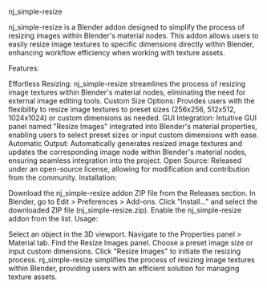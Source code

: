 nj_simple-resize

nj_simple-resize is a Blender addon designed to simplify the process of resizing images within Blender's material nodes. This addon allows users to easily resize image textures to specific dimensions directly within Blender, enhancing workflow efficiency when working with texture assets.

Features:

Effortless Resizing: nj_simple-resize streamlines the process of resizing image textures within Blender's material nodes, eliminating the need for external image editing tools.
Custom Size Options: Provides users with the flexibility to resize image textures to preset sizes (256x256, 512x512, 1024x1024) or custom dimensions as needed.
GUI Integration: Intuitive GUI panel named "Resize Images" integrated into Blender's material properties, enabling users to select preset sizes or input custom dimensions with ease.
Automatic Output: Automatically generates resized image textures and updates the corresponding image node within Blender's material nodes, ensuring seamless integration into the project.
Open Source: Released under an open-source license, allowing for modification and contribution from the community.
Installation:

Download the nj_simple-resize addon ZIP file from the Releases section.
In Blender, go to Edit > Preferences > Add-ons.
Click "Install..." and select the downloaded ZIP file (nj_simple-resize.zip).
Enable the nj_simple-resize addon from the list.
Usage:

Select an object in the 3D viewport.
Navigate to the Properties panel > Material tab.
Find the Resize Images panel.
Choose a preset image size or input custom dimensions.
Click "Resize Images" to initiate the resizing process.
nj_simple-resize simplifies the process of resizing image textures within Blender, providing users with an efficient solution for managing texture assets.
